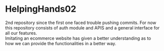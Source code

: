 # HelpingHands02
2nd repository since the first one faced trouble pushing commits. For now this repository consists of auth module and APIS and a general interface for all our features. <br />
Imitating an ecommerce website has given a better understanding as to how we can provide the functionalities in a better way.
